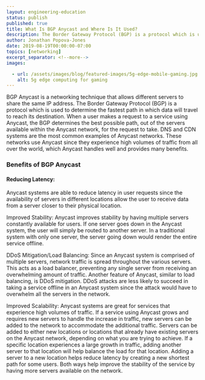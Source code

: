 ```yaml
---
layout: engineering-education
status: publish
published: true
title: What Is BGP Anycast and Where Is It Used?
description: The Border Gateway Protocol (BGP) is a protocol which is used to determine the fastest path in which data will travel to reach its destination. BGP Anycast is a networking technique that allows different servers to share the same IP address.
author: Jonathan Popova-Jones
date: 2019-08-19T00:00:00-07:00
topics: [networking]
excerpt_separator: <!--more-->
images:

  - url: /assets/images/blog/featured-images/5g-edge-mobile-gaming.jpg
    alt: 5g edge computing for gaming
---
```

BGP Anycast is a networking technique that allows different servers to share the same IP address. The Border Gateway Protocol (BGP) is a protocol which is used to determine the fastest path in which data will travel to reach its destination. When a user makes a request to a service using Anycast, the BGP determines the best possible path, out of the servers available within the Anycast network, for the request to take. DNS and CDN systems are the most common examples of Anycast networks. These networks use Anycast since they experience high volumes of traffic from all over the world, which Anycast handles well and provides many benefits.
<!--more-->

### Benefits of BGP Anycast
#### Reducing Latency:
Anycast systems are able to reduce latency in user requests since the availability of servers in different locations allow the user to receive data from a server closer to their physical location.

Improved Stability: Anycast improves stability by having multiple servers constantly available for users. If one server goes down in the Anycast system, the user will simply be routed to another server. In a traditional system with only one server, the server going down would render the entire service offline.

DDoS Mitigation/Load Balancing: Since an Anycast system is comprised of multiple servers, network traffic is spread throughout the various servers. This acts as a load balancer, preventing any single server from receiving an overwhelming amount of traffic. Another feature of Anycast, similar to load balancing, is DDoS mitigation. DDoS attacks are less likely to succeed in taking a service offline in an Anycast system since the attack would have to overwhelm all the servers in the network.

Improved Scalability: Anycast systems are great for services that experience high volumes of traffic. If a service using Anycast grows and requires new servers to handle the increase in traffic, new servers can be added to the network to accommodate the additional traffic. Servers can be added to either new locations or locations that already have existing servers on the Anycast network, depending on what you are trying to achieve. If a specific location experiences a large growth in traffic, adding another server to that location will help balance the load for that location. Adding a server to a new location helps reduce latency by creating a new shortest path for some users. Both ways help improve the stability of the service by having more servers available on the network.
